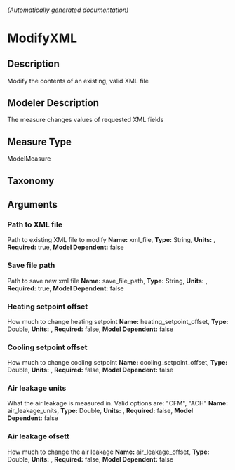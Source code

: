 
###### (Automatically generated documentation)

# ModifyXML

## Description

Modify the contents of an existing, valid XML file

## Modeler Description

The measure changes values of requested XML fields

## Measure Type

ModelMeasure

## Taxonomy

## Arguments

### Path to XML file

Path to existing XML file to modify
**Name:** xml_file,
**Type:** String,
**Units:** ,
**Required:** true,
**Model Dependent:** false

### Save file path

Path to save new xml file
**Name:** save_file_path,
**Type:** String,
**Units:** ,
**Required:** true,
**Model Dependent:** false

### Heating setpoint offset

How much to change heating setpoint
**Name:** heating_setpoint_offset,
**Type:** Double,
**Units:** ,
**Required:** false,
**Model Dependent:** false

### Cooling setpoint offset

How much to change cooling setpoint
**Name:** cooling_setpoint_offset,
**Type:** Double,
**Units:** ,
**Required:** false,
**Model Dependent:** false

### Air leakage units

What the air leakage is measured in. Valid options are: "CFM", "ACH"
**Name:** air_leakage_units,
**Type:** Double,
**Units:** ,
**Required:** false,
**Model Dependent:** false

### Air leakage ofsett

How much to change the air leakage
**Name:** air_leakage_offset,
**Type:** Double,
**Units:** ,
**Required:** false,
**Model Dependent:** false
